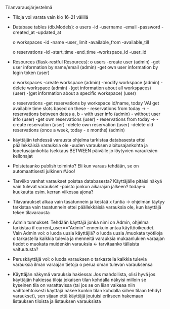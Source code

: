 Tilanvarausjärjestelmä

-	Tiloja voi varata vain klo 16-21 välillä

-	Database tables (db.Models):
    o   users
        -id
        -username
        -email
        -password
        -created_at
        -updated_at
        
    o	workspaces
        -id
        -name
        -user_limit
        -available_from
        -available_till
        
    o	reservations
        -id
        -start_time
        -end_time
        -workspace_id
        -user_id

-   Resources (flask-restful Resources):
    o   users
        -create user (admin)
        -get user information by name/email (admin)
        -get own user information by login token (user)

    o   workspaces
        -create workspace (admin)
        -modify workspace (admin)
        -delete workspace (admin)
        -(get information about all workspaces) (user)
        -(get information about a specific workspace) (user)

    o   reservations
        -get reservations by workspace id/name, today VAI get available time slots based on these
            - reservations from today ->
            - reservations between dates a, b
            - with user info (admin)
            - without user info (user)
        -get own reservations (user)
            - reservations from today ->
        -create reservation (user)
        -delete own reservation (user)
        -delete old reservations (once a week, today - x months) (admin)



-	käyttäjän tehdessä varausta ohjelma tarkistaa databasesta ettei päällekkäisiä varauksia ole
        -uuden varauksen aloitusajankohta ja lopetusajankohta tsekkaus BETWEEN päivälle jo löytyvien varauksien kellonajat

-	Poistetaanko publish toiminto? Eli kun varaus tehdään, se on automaattisesti julkinen #Joo!

-	Tarviiko vanhat varaukset poistaa databasesta? Käyttäjälle pitäisi näkyä vain tulevat varaukset
        -poisto jonkun aikarajan jälkeen? today-x kuukautta esim. kerran viikossa ajona?

-	Tilavaraukset alkaa vain tasatunnein ja kestää x tuntia -> ohjelman täytyy tarkistaa vain tasatunnein ettei päällekkäisiä varauksia ole, kun käyttäjä tekee tilavarausta 

- Admin tunnukset: Tehdään käyttäjä jonka nimi on Admin, ohjelma tarkistaa if current_user=="Admin" ennenkuin antaa käyttöoikeudet. Vain Admin voi:
    o   luoda uusia käyttäjiä?
    o   luoda uusia /muokata työtiloja
    o   tarkastella kaikkia tulevia ja menneitä varauksia mukaanlukien varaajan tiedot
    o   muokata muidenkin varauksia <- tarvitaanko tällaista valtuutusta?

- Peruskäyttäjä voi:
    o   luoda varauksen
    o   tarkastella kaikkia tulevia varauksia ilman varaajan tietoja
    o   perua oman tulevan varauksensa

- Käyttäjän näkymä varauksia hakiessa: Jos mahdollista, olisi hyvä jos käyttäjän hakiessa tiloja jokaisen tilan kohdalla näkyisi milloin se kyseinen tila on varattavissa (tai jos se on liian vaikeaa niin vaihtoehtoisesti käyttäjä näkee kunkin tilan kohdalla siihen tilaan tehdyt varaukset), sen sijaan että käyttäjä joutuisi erikseen hakemaan listauksen tiloista ja listauksen varauksista